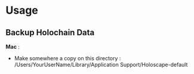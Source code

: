 Usage
==

Backup Holochain Data
-

__Mac__ :
* Make somewhere a copy on this directory :   
/Users/YourUserName/Library/Application Support/Holoscape-default
